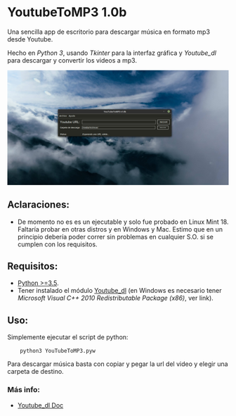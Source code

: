 # YoutubeToMP3 1.0b

Una sencilla app de escritorio para descargar música en formato mp3 desde Youtube.

Hecho en *Python 3*, usando *Tkinter* para la interfaz gráfica y *Youtube_dl* para descargar y convertir los videos a mp3.

![Imagen](https://github.com/FedeHC/YoutubeToMP3/blob/master/images/captura.jpg)

## Aclaraciones:
- De momento no es es un ejecutable y solo fue probado en Linux Mint 18. Faltaría probar en otras distros y en Windows y Mac. Estimo que en un principio debería poder correr sin problemas en cualquier S.O. si se cumplen con los requisitos.

## Requisitos:
- [Python >=3.5]((https://www.python.org/downloads/)).
- Tener instalado el módulo [Youtube_dl](http://ytdl-org.github.io/youtube-dl/download.html) (en Windows es necesario tener *Microsoft Visual C++ 2010 Redistributable Package (x86)*, ver link).


## Uso:
Simplemente ejecutar el script de python:
```
    python3 YouTubeToMP3.pyw
```

Para descargar música basta con copiar y pegar la url del video y elegir una carpeta de destino.

### Más info:
- [Youtube_dl Doc](https://github.com/ytdl-org/youtube-dl/blob/master/README.md)
